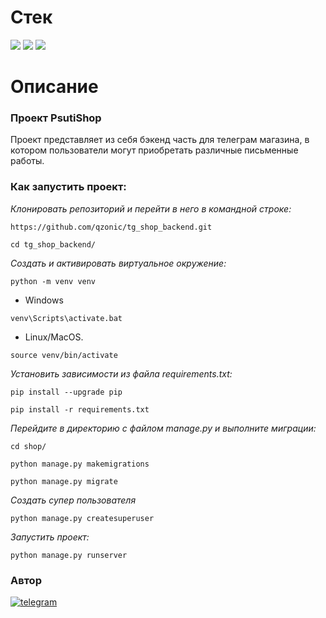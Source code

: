 # Стек
<img src="https://img.shields.io/badge/Python-4169E1?style=for-the-badge"/> <img src="https://img.shields.io/badge/Django-008000?style=for-the-badge"/> <img src="https://img.shields.io/badge/DRF-800000?style=for-the-badge"/>

# Описание
### Проект PsutiShop

Проект представляет из себя бэкенд часть для телеграм магазина, в котором пользователи могут приобретать различные письменные работы.

### Как запустить проект:

*Клонировать репозиторий и перейти в него в командной строке:*
```
https://github.com/qzonic/tg_shop_backend.git
```
```
cd tg_shop_backend/
```

*Cоздать и активировать виртуальное окружение:*
```
python -m venv venv
```
* Windows
```
venv\Scripts\activate.bat
```
* Linux/MacOS.
```
source venv/bin/activate
```

*Установить зависимости из файла requirements.txt:*
```
pip install --upgrade pip
```

```
pip install -r requirements.txt
```

*Перейдите в директорию с файлом manage.py и выполните миграции:*
```
cd shop/
```

```
python manage.py makemigrations
```
```
python manage.py migrate
```

*Создать супер пользователя*
```
python manage.py createsuperuser
```

*Запустить проект:*
```
python manage.py runserver
```

### Автор
[![telegram](https://img.shields.io/badge/Telegram-Join-blue)](https://t.me/qzonic)
